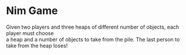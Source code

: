 # Nim Game
Given two players and three heaps of different number of objects, each player must choose <br />
a heap and a number of objects to take from the pile. The last person to take from the heap loses!
